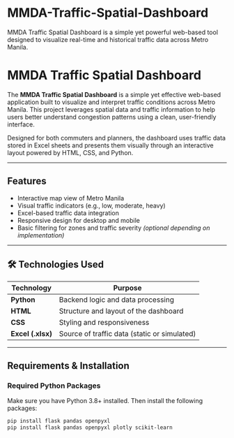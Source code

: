 # MMDA-Traffic-Spatial-Dashboard
MMDA Traffic Spatial Dashboard is a simple yet powerful web-based tool designed to visualize real-time and historical traffic data across Metro Manila.

# MMDA Traffic Spatial Dashboard

The **MMDA Traffic Spatial Dashboard** is a simple yet effective web-based application built to visualize and interpret traffic conditions across Metro Manila. This project leverages spatial data and traffic information to help users better understand congestion patterns using a clean, user-friendly interface.

Designed for both commuters and planners, the dashboard uses traffic data stored in Excel sheets and presents them visually through an interactive layout powered by HTML, CSS, and Python.

---

## Features

- Interactive map view of Metro Manila
- Visual traffic indicators (e.g., low, moderate, heavy)
- Excel-based traffic data integration
- Responsive design for desktop and mobile
- Basic filtering for zones and traffic severity *(optional depending on implementation)*

---

## 🛠️ Technologies Used

| Technology | Purpose |
|------------|---------|
| **Python** | Backend logic and data processing |
| **HTML**   | Structure and layout of the dashboard |
| **CSS**    | Styling and responsiveness |
| **Excel (.xlsx)** | Source of traffic data (static or simulated) |

---

## Requirements & Installation

### Required Python Packages

Make sure you have Python 3.8+ installed. Then install the following packages:

```bash
pip install flask pandas openpyxl
pip install flask pandas openpyxl plotly scikit-learn

